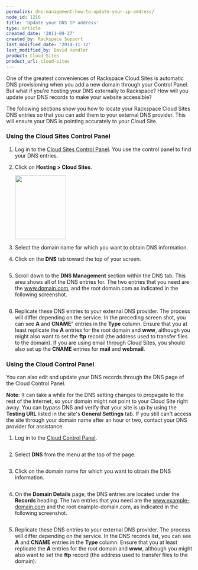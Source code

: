 ```yaml
---
permalink: dns-management-how-to-update-your-ip-address/
node_id: 1216
title: 'Update your DNS IP address'
type: article
created_date: '2011-09-27'
created_by: Rackspace Support
last_modified_date: '2014-11-12'
last_modified_by: David Hendler
product: Cloud Sites
product_url: cloud-sites
---
```


One of the greatest conveniences of Rackspace Cloud Sites is automatic DNS provisioning 
when you add a new domain through your Control Panel. But what if you're hosting your DNS 
externally to Rackspace? How will you update your DNS records to make your website accessible?

The following sections show you how to locate your Rackspace Cloud Sites DNS entries so 
that you can add them to your external DNS provider. This will ensure your DNS is pointing 
accurately to your Cloud Site.

### Using the Cloud Sites Control Panel

1.  Log in to the [Cloud Sites Control Panel](https://manage.rackspacecloud.com/pages/Login.jsp). 
    You use the control panel to find your DNS entries.

2.  Click on **Hosting > Cloud Sites**.

     <img alt="" src="{% asset_path cloud-sites/dns-management-how-to-update-your-ip-address/sitessidebar.png %}" style="width: 138px; height: 172px;" />

3.  Select the domain name for which you want to obtain DNS information.

4.  Click on the **DNS** tab toward the top of your screen.

     <img src="{% asset_path cloud-sites/dns-management-how-to-update-your-ip-address/sitesdnsbar.png %}" alt="" />

5.  Scroll down to the **DNS Management** section within the DNS tab. This area shows all 
    of the DNS entries for. The two entries that you need are the www.domain.com, and the 
    root domain.com as indicated in the following screenshot.

     <img src="{% asset_path cloud-sites/dns-management-how-to-update-your-ip-address/arecords.png %}" alt="" />

6. Replicate these DNS entries to your external DNS provider. The process will differ 
   depending on the service. In the preceding screen shot, you can see **A** and **CNAME**" 
   entries in the **Type** column. Ensure that you at least replicate the **A** entries for 
   the root domain and **www**, although you might also want to set the **ftp** record (the 
   address used to transfer files to the domain). If you are using email through Cloud Sites, 
   you should also set up the **CNAME** entries for **mail** and **webmail**.

### Using the Cloud Control Panel

You can also edit and update your DNS records through the DNS page of the Cloud Control Panel.

**Note:** It can take a while for the DNS setting changes to propagate to the rest of the Internet, so your domain might not point to your Cloud Site right away. You can bypass DNS and verify that your site is up by using the **Testing URL** listed in the site's **General Settings** tab. If you still can't access the site through your domain name after an hour or two, contact your DNS provider for assistance.

1.  Log in to the [Cloud Control Panel](https://mycloud.rackspace.com).

     <img src="{% asset_path cloud-sites/dns-management-how-to-update-your-ip-address/1216-4.png %}" alt="" />

2.  Select **DNS** from the menu at the top of the page.

     <img src="{% asset_path cloud-sites/dns-management-how-to-update-your-ip-address/1216-1.png %}" alt="" />

3.  Click on the domain name for which you want to obtain the DNS information.

     <img src="{% asset_path cloud-sites/dns-management-how-to-update-your-ip-address/1216-2_0.png %}" alt="" />

4.  On the **Domain Details** page, the DNS entries are located under the **Records** heading. 
    The two entries that you need are the www.example-domain.com and the root example-domain.com, 
    as indicated in the following screenshot.

     <img src="{% asset_path cloud-sites/dns-management-how-to-update-your-ip-address/1216-3.png %}" alt="" />

5.  Replicate these DNS entries to your external DNS provider. The process will differ 
    depending on the service. In the DNS records list, you can see **A** and **CNAME** entries 
    in the **Type** column. Ensure that you at least replicate the **A** entries for the 
    root domain and **www**, although you might also want to set the **ftp** record (the 
    address used to transfer files to the domain).
